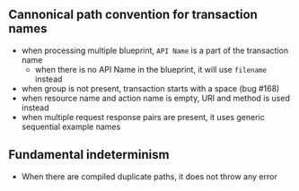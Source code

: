 ## Cannonical path convention for transaction names

- when processing multiple blueprint, `API Name` is a part of the transaction name
  - when there is no API Name in the blueprint, it will use `filename` instead
- when group is not present, transaction starts with a space (bug #168)
- when resource name and action name is empty, URI and method is used instead
- when multiple request response pairs are present, it uses generic sequential example names

## Fundamental indeterminism
- When there are compiled duplicate paths, it does not throw any error


